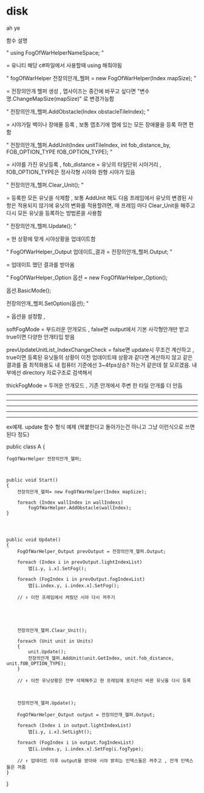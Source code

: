 # disk
ah ye


함수 설명



" using FogOfWarHelperNameSpace; "

= 유니티 해당 c#파일에서 사용할때 using 해줘야됨





" fogOfWarHelper 전장의안개_헬퍼 = new FogOfWarHelper(Index mapSize); "

= 전장의안개 헬퍼 생성 , 맵사이즈는 중간에 바꾸고 싶다면 "변수명.ChangeMapSize(mapSize)" 로 변경가능함





" 전장의안개_헬퍼.AddObstacle(Index obstacleTileIndex); "

= 시야가릴 벽이나 장애물 등록 , 보통 맵초기에 맵에 있는 모든 장애물을 등록 하면 편함





" 전장의안개_헬퍼.AddUnit(Index unitTileIndex, int fob_distance_by, FOB_OPTION_TYPE fOB_OPTION_TYPE); "

= 시야를 가진 유닛등록 , fob_distance = 유닛의 타일단위 시야거리 , fOB_OPTION_TYPE은 정사각형 시야와 원형 시야가 있음





" 전장의안개_헬퍼.Clear_Unit(); "

= 등록한 모든 유닛을 삭제함 , 보통 AddUnit 해도 다음 프레임에서 유닛의 변경된 사항은 적용되지 않기에 유닛의 변화를 적용할려면, 매 프레임 마다 Clear_Unit을 해주고 다시 모든 유닛을 등록하는 방법론을 사용함





" 전장의안개_헬퍼.Update(); "

= 현 상황에 맞게 시야상황을 업데이트함





" FogOfWarHelper_Output 업데이트_결과 = 전장의안개_헬퍼.Output; "

= 업데이트 했던 결과를 받아옴









" FogOfWarHelper_Option 옵션 = new FogOfWarHelper_Option();

옵션.BasicMode();

전장의안개_헬퍼.SetOption(옵션); "

= 옵션을 설정함 ,



softFogMode = 부드러운 안개모드 , false면 output에서 기본 사각형안개만 받고 true이면 다양한 안개타입 받음



prevUpdateUnitList_IndexChangeCheck = false면 update시 무조건 계산하고 , true이면 등록된 유닛들의 상황이 이전 업데이트때 상황과 같다면 계산하지 않고 같은 결과를 줌 최적화용도 내 컴퓨터 기준에선 3~4fps상승? 하는거 같은데 잘 모르겠음. 내부에선 directory 자료구조로 검색해서



thickFogMode = 두꺼운 안개모드 , 기존 안개에서 주변 한 타일 안개를 더 만듬











----------------------------------------------------------------------------------------------------

----------------------------------------------------------------------------------------------------

----------------------------------------------------------------------------------------------------

----------------------------------------------------------------------------------------------------

----------------------------------------------------------------------------------------------------



ex예제. update 함수 형식 예제 (복붙한다고 돌아가는건 아니고 그냥 이런식으로 쓰면된다 정도)




public class A
{

    fogOfWarHelper 전장의안개_헬퍼;



    public void Start()
    {
        전장의안개_헬퍼= new FogOfWarHelper(Index mapSize);

        foreach (Index wallIndex in wallIndexs)
            fogOfWarHelper.AddObstacle(wallIndex);
    }




    public void Update()
    {
        FogOfWarHelper_Output prevOutput = 전장의안개_헬퍼.Output;

        foreach (Index i in prevOutput.lightIndexList)
            맵[i.y, i.x].SetFog();

        foreach (FogIndex i in prevOutput.fogIndexList)
            맵[i.index.y, i.index.x].SetFog();

        // ↑ 이전 프레임에서 켜줬던 시야 다시 꺼주기





        전장의안개_헬퍼.Clear_Unit();

        foreach (Unit unit in Units)
        {
            unit.Update();
            전장의안개_헬퍼.AddUnit(unit.GetIndex, unit.fob_distance, unit.fOB_OPTION_TYPE);
        }

        // ↑ 이전 유닛상황은 전부 삭제해주고 현 프레임에 포지션이 바뀐 유닛을 다시 등록



        전장의안개_헬퍼.Update();

        FogOfWarHelper_Output output = 전장의안개_헬퍼.Output;

        foreach (Index i in output.lightIndexList)
            맵[i.y, i.x].SetLight();

        foreach (FogIndex i in output.fogIndexList)
            맵[i.index.y, i.index.x].SetFog(i.fogType);

        // ↑ 업데이트 이후 output을 받아와 시야 밝히는 인덱스들은 켜주고 , 안개 인덱스 들은 꺼줌
    }
}
